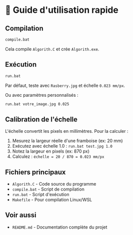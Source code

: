 # 🚀 Guide d'utilisation rapide

## Compilation

```cmd
compile.bat
```

Cela compile `Algorith.C` et crée `Algorith.exe`.

## Exécution

```cmd
run.bat
```

Par défaut, teste avec `Rasberry.jpg` et échelle `0.023 mm/px`.

Ou avec paramètres personnalisés :
```cmd
run.bat votre_image.jpg 0.025
```

## Calibration de l'échelle

L'échelle convertit les pixels en millimètres. Pour la calculer :

1. Mesurez la largeur réelle d'une framboise (ex: 20 mm)
2. Exécutez avec échelle 1.0 : `run.bat test.jpg 1.0`
3. Notez la largeur en pixels (ex: 870 px)
4. Calculez : `échelle = 20 / 870 = 0.023 mm/px`

## Fichiers principaux

- `Algorith.C` - Code source du programme
- `compile.bat` - Script de compilation
- `run.bat` - Script d'exécution
- `Makefile` - Pour compilation Linux/WSL

## Voir aussi

- `README.md` - Documentation complète du projet
